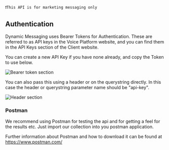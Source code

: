 ```
❗This API is for marketing messaging only
```

## Authentication

Dynamic Messaging uses Bearer Tokens for Authentication. These are referred to as API keys in the Voice Platform website, and you can find them in the API Keys section of the Client website.

You can create a new API Key if you have none already, and copy the Token to use below.

![Bearer token section](/img/bearertoken.png)

You can also pass this using a header or on the querystring directly. In this case the header or querystring parameter name should be "api-key".

![Header section](/img/headerapikey.png)

### Postman

We recommend using Postman for testing the api and for getting a feel for the results etc. Just import our collection into you postman application.

Further information about Postman and how to download it can be found at https://www.postman.com/